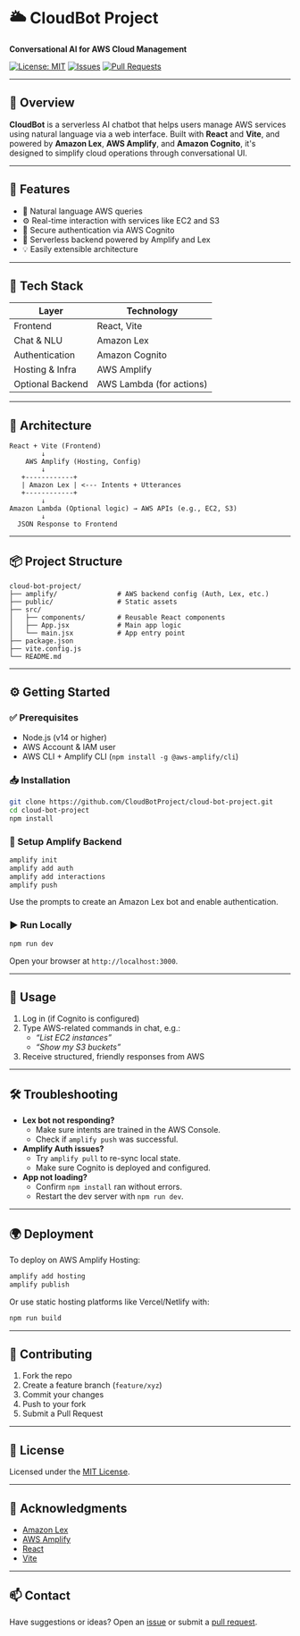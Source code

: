 # 🌥️ CloudBot Project

**Conversational AI for AWS Cloud Management**

[![License: MIT](https://img.shields.io/badge/License-MIT-yellow.svg)](LICENSE)
[![Issues](https://img.shields.io/github/issues/CloudBotProject/cloud-bot-project)](https://github.com/CloudBotProject/cloud-bot-project/issues)
[![Pull Requests](https://img.shields.io/github/issues-pr/CloudBotProject/cloud-bot-project)](https://github.com/CloudBotProject/cloud-bot-project/pulls)

---

## 🚀 Overview

**CloudBot** is a serverless AI chatbot that helps users manage AWS services using natural language via a web interface. Built with **React** and **Vite**, and powered by **Amazon Lex**, **AWS Amplify**, and **Amazon Cognito**, it's designed to simplify cloud operations through conversational UI.

---

## 🎯 Features

- 🧠 Natural language AWS queries
- ⚙️ Real-time interaction with services like EC2 and S3
- 🔐 Secure authentication via AWS Cognito
- 🚀 Serverless backend powered by Amplify and Lex
- 💡 Easily extensible architecture

---

## 🧰 Tech Stack

| Layer            | Technology                |
|------------------|---------------------------|
| Frontend         | React, Vite               |
| Chat & NLU       | Amazon Lex                |
| Authentication   | Amazon Cognito            |
| Hosting & Infra  | AWS Amplify               |
| Optional Backend | AWS Lambda (for actions)  |

---

## 🧱 Architecture

```
React + Vite (Frontend)
        ↓
    AWS Amplify (Hosting, Config)
        ↓
   +------------+
   | Amazon Lex | <--- Intents + Utterances
   +------------+
        ↓
Amazon Lambda (Optional logic) → AWS APIs (e.g., EC2, S3)
        ↓
  JSON Response to Frontend
```

---

## 📦 Project Structure

```
cloud-bot-project/
├── amplify/               # AWS backend config (Auth, Lex, etc.)
├── public/                # Static assets
├── src/
│   ├── components/        # Reusable React components
│   ├── App.jsx            # Main app logic
│   └── main.jsx           # App entry point
├── package.json
├── vite.config.js
└── README.md
```

---

## ⚙️ Getting Started

### ✅ Prerequisites

- Node.js (v14 or higher)
- AWS Account & IAM user
- AWS CLI + Amplify CLI (`npm install -g @aws-amplify/cli`)

### 📥 Installation

```bash
git clone https://github.com/CloudBotProject/cloud-bot-project.git
cd cloud-bot-project
npm install
```

### 🔧 Setup Amplify Backend

```bash
amplify init
amplify add auth
amplify add interactions
amplify push
```

Use the prompts to create an Amazon Lex bot and enable authentication.

### ▶️ Run Locally

```bash
npm run dev
```

Open your browser at `http://localhost:3000`.

---

## 💬 Usage

1. Log in (if Cognito is configured)
2. Type AWS-related commands in chat, e.g.:
   - _“List EC2 instances”_
   - _“Show my S3 buckets”_
3. Receive structured, friendly responses from AWS

---

## 🛠️ Troubleshooting

- **Lex bot not responding?**
  - Make sure intents are trained in the AWS Console.
  - Check if `amplify push` was successful.
- **Amplify Auth issues?**
  - Try `amplify pull` to re-sync local state.
  - Make sure Cognito is deployed and configured.
- **App not loading?**
  - Confirm `npm install` ran without errors.
  - Restart the dev server with `npm run dev`.

---

## 🌍 Deployment

To deploy on AWS Amplify Hosting:

```bash
amplify add hosting
amplify publish
```

Or use static hosting platforms like Vercel/Netlify with:

```bash
npm run build
```

---

## 📘 Contributing

1. Fork the repo
2. Create a feature branch (`feature/xyz`)
3. Commit your changes
4. Push to your fork
5. Submit a Pull Request

---

## 📄 License

Licensed under the [MIT License](LICENSE).

---

## 🙌 Acknowledgments

- [Amazon Lex](https://aws.amazon.com/lex/)
- [AWS Amplify](https://docs.amplify.aws/)
- [React](https://reactjs.org/)
- [Vite](https://vitejs.dev/)

---

## 📫 Contact

Have suggestions or ideas? Open an [issue](https://github.com/CloudBotProject/cloud-bot-project/issues) or submit a [pull request](https://github.com/CloudBotProject/cloud-bot-project/pulls).
